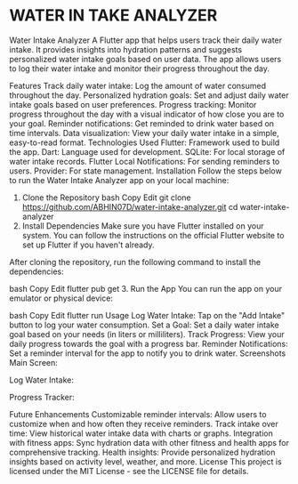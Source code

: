 # WATER IN TAKE ANALYZER
Water Intake Analyzer
A Flutter app that helps users track their daily water intake. It provides insights into hydration patterns and suggests personalized water intake goals based on user data. The app allows users to log their water intake and monitor their progress throughout the day.

Features
Track daily water intake: Log the amount of water consumed throughout the day.
Personalized hydration goals: Set and adjust daily water intake goals based on user preferences.
Progress tracking: Monitor progress throughout the day with a visual indicator of how close you are to your goal.
Reminder notifications: Get reminded to drink water based on time intervals.
Data visualization: View your daily water intake in a simple, easy-to-read format.
Technologies Used
Flutter: Framework used to build the app.
Dart: Language used for development.
SQLite: For local storage of water intake records.
Flutter Local Notifications: For sending reminders to users.
Provider: For state management.
Installation
Follow the steps below to run the Water Intake Analyzer app on your local machine:

1. Clone the Repository
bash
Copy
Edit
git clone https://github.com/ABHIN07D/water-intake-analyzer.git
cd water-intake-analyzer
2. Install Dependencies
Make sure you have Flutter installed on your system. You can follow the instructions on the official Flutter website to set up Flutter if you haven't already.

After cloning the repository, run the following command to install the dependencies:

bash
Copy
Edit
flutter pub get
3. Run the App
You can run the app on your emulator or physical device:

bash
Copy
Edit
flutter run
Usage
Log Water Intake: Tap on the "Add Intake" button to log your water consumption.
Set a Goal: Set a daily water intake goal based on your needs (in liters or milliliters).
Track Progress: View your daily progress towards the goal with a progress bar.
Reminder Notifications: Set a reminder interval for the app to notify you to drink water.
Screenshots
Main Screen:

Log Water Intake:

Progress Tracker:

Future Enhancements
Customizable reminder intervals: Allow users to customize when and how often they receive reminders.
Track intake over time: View historical water intake data with charts or graphs.
Integration with fitness apps: Sync hydration data with other fitness and health apps for comprehensive tracking.
Health insights: Provide personalized hydration insights based on activity level, weather, and more.
License
This project is licensed under the MIT License - see the LICENSE file for details.


